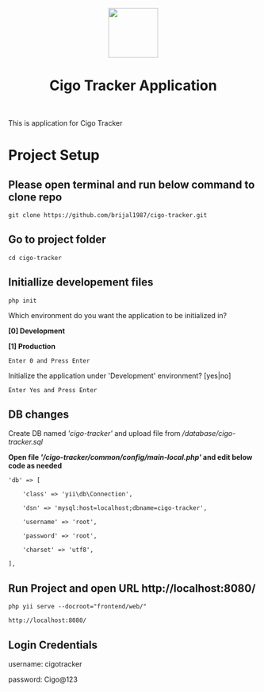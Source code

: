 <p align="center">
    <a href="https://github.com/yiisoft" target="_blank">
        <img src="https://avatars0.githubusercontent.com/u/993323" height="100px">
    </a>
    <h1 align="center">Cigo Tracker Application</h1>
    <br>
</p>

This is application for Cigo Tracker

# Project Setup


## Please open terminal and run below command to clone repo

```git clone https://github.com/brijal1987/cigo-tracker.git```


## Go to project folder

```cd cigo-tracker```

## Initiallize developement files

```php init```

Which environment do you want the application to be initialized in?

  **[0] Development**

  **[1] Production**

`Enter 0 and Press Enter`

Initialize the application under 'Development' environment? [yes|no]

`Enter Yes and Press Enter`

## DB changes

Create DB named *'cigo-tracker'* and upload file from */database/cigo-tracker.sql*

**Open file *'/cigo-tracker/common/config/main-local.php'* and edit below code as needed**

```
'db' => [

    'class' => 'yii\db\Connection',

    'dsn' => 'mysql:host=localhost;dbname=cigo-tracker',

    'username' => 'root',

    'password' => 'root',

    'charset' => 'utf8',

],
```

## Run Project and open URL http://localhost:8080/

```php yii serve --docroot="frontend/web/"```

`http://localhost:8080/`


## Login Credentials

username: cigotracker

password: Cigo@123

